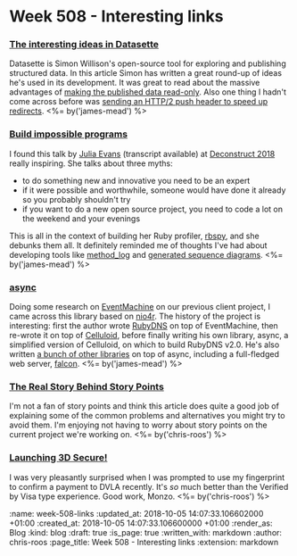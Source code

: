 Week 508 - Interesting links
============================

### [The interesting ideas in Datasette](https://simonwillison.net/2018/Oct/4/datasette-ideas/)

Datasette is Simon Willison's open-source tool for exploring and publishing structured data. In this article Simon has written a great round-up of ideas he's used in its development. It was great to read about the massive advantages of [making the published data read-only][publishing-read-only]. Also one thing I hadn't come across before was [sending an HTTP/2 push header to speed up redirects][far-future-cache-expiration]. <%= by('james-mead') %>

[publishing-read-only]: https://simonwillison.net/2018/Oct/4/datasette-ideas/#Publishing_readonly_data
[far-future-cache-expiration]: https://simonwillison.net/2018/Oct/4/datasette-ideas/#Farfuture_cache_expiration


### [Build impossible programs](https://www.deconstructconf.com/2018/julia-evans-build-impossible-programs)

I found this talk by [Julia Evans][] (transcript available) at [Deconstruct 2018][] really inspiring. She talks about three myths:

* to do something new and innovative you need to be an expert
* if it were possible and worthwhile, someone would have done it already so you probably shouldn't try
* if you want to do a new open source project, you need to code a lot on the weekend and your evenings

This is all in the context of building her Ruby profiler, [rbspy][], and she debunks them all. It definitely reminded me of thoughts I've had about developing tools like [method_log][] and [generated sequence diagrams][]. <%= by('james-mead') %>

[Julia Evans]: https://jvns.ca/
[Deconstruct 2018]: https://www.deconstructconf.com/2018
[rbspy]: https://rbspy.github.io/
[method_log]: https://gofreerange.com/tracing-the-git-history-of-a-ruby-method
[generated sequence diagrams]: https://gofreerange.com/show-and-tell-32#james-m---sequence-diagrams


### [async](https://github.com/socketry/async)

Doing some research on [EventMachine][] on our previous client project, I came across this library based on [nio4r][]. The history of the project is interesting: first the author wrote [RubyDNS][] on top of EventMachine, then re-wrote it on top of [Celluloid][], before finally writing his own library, async, a simplified version of Celluloid, on which to build RubyDNS v2.0. He's also written [a bunch of other libraries][async-libraries] on top of async, including a full-fledged web server, [falcon][]. <%= by('james-mead') %>

[EventMachine]: https://github.com/eventmachine/eventmachine/
[nio4r]: https://github.com/socketry/nio4r
[RubyDNS]: https://github.com/ioquatix/rubydns
[Celluloid]: https://github.com/celluloid/celluloid
[async-libraries]: https://github.com/socketry/async#see-also
[falcon]: https://github.com/socketry/falcon


### [The Real Story Behind Story Points](https://robots.thoughtbot.com/the-real-story-behind-story-points)

I'm not a fan of story points and think this article does quite a good job of explaining some of the common problems and alternatives you might try to avoid them. I'm enjoying not having to worry about story points on the current project we're working on. <%= by('chris-roos') %>


### [Launching 3D Secure!](https://monzo.com/blog/2018/08/22/launching-3d-secure/)

I was very pleasantly surprised when I was prompted to use my fingerprint to confirm a payment to DVLA recently. It's _so_ much better than the Verified by Visa type experience. Good work, Monzo. <%= by('chris-roos') %>

:name: week-508-links
:updated_at: 2018-10-05 14:07:33.106602000 +01:00
:created_at: 2018-10-05 14:07:33.106600000 +01:00
:render_as: Blog
:kind: blog
:draft: true
:is_page: true
:written_with: markdown
:author: chris-roos
:page_title: Week 508 - Interesting links
:extension: markdown

